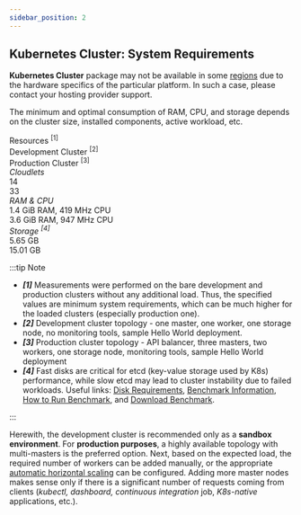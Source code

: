 ```yaml
---
sidebar_position: 2
---
```


## Kubernetes Cluster: System Requirements

**Kubernetes Cluster** package may not be available in some [regions](1) due to the hardware specifics of the particular platform. In such a case, please contact your hosting provider support.

The minimum and optimal consumption of RAM, CPU, and storage depends on the cluster size, installed components, active workload, etc.

<div style={{
        width: '100%',
        margin: '0 0 5rem 0',
        borderRadius: '7px',
        overflow: 'hidden',
    }} >
    <div>
        <div style={{
            width: '100%',
            height: 'auto',
            border: '1px solid var(--ifm-toc-border-color)',
            display: 'grid', 
            fontWeight: '500',
            color: 'var(--table-color-primary)',
            background: 'var(--table-bg-primary-t2)', 
            gridTemplateColumns: '0.7fr 1fr 1fr',
            overflow: 'hidden',
        }}>
            <div style={{
                display: 'flex', 
                alignItems: 'center', 
                justifyContent: 'center',
                padding: '20px',
                borderRight: '1px solid var(--ifm-toc-border-color)',
            }}>
                Resources <sup>[1]</sup>
            </div>
            <div style={{
                display: 'flex', 
                alignItems: 'center', 
                justifyContent: 'center',
                padding: '20px',
                borderRight: '1px solid var(--ifm-toc-border-color)',
            }}>
               Development Cluster <sup>[2]</sup>
            </div>
            <div style={{
                display: 'flex', 
                alignItems: 'center', 
                justifyContent: 'center',
                padding: '20px',
                borderRight: '1px solid var(--ifm-toc-border-color)',
            }}>
               Production Cluster <sup>[3]</sup>
            </div> 
        </div>
        <div style={{
            width: '100%',
            height: 'auto',
            border: '1px solid var(--ifm-toc-border-color)',
            display: 'grid', 
            gridTemplateColumns: '1fr 2fr 1fr',
            fontWeight: '400',
        }}>
            <div style={{
                padding: '20px',
                borderRight: '1px solid var(--ifm-toc-border-color)',
                background: 'var(--table-bg-primary-t1)',
                display: 'flex', 
                alignItems: 'center', 
                justifyContent: 'flex-start',
                wordBreak: 'break-all',
                padding: '20px',
            }}>
                <i>Cloudlets</i>
            </div>
            <div style={{
                padding: '20px',
                wordBreak: 'break-all'
            }}>14
            </div>
            <div style={{
                wordBreak: 'break-all',
                 padding: '20px',
            }}>33
            </div>
        </div> 
        <div style={{
            width: '100%',
            height: 'auto',
            border: '1px solid var(--ifm-toc-border-color)',
            display: 'grid', 
            gridTemplateColumns: '1fr 2fr 1fr',
            fontWeight: '400',
        }}>
            <div style={{
                padding: '20px',
                borderRight: '1px solid var(--ifm-toc-border-color)',
                background: 'var(--table-bg-primary-t1)',
                display: 'flex', 
                alignItems: 'center', 
                justifyContent: 'flex-start',
                wordBreak: 'break-all',
                padding: '20px',
            }}>
                <i>RAM & CPU</i>
            </div>
            <div style={{
                padding: '20px',
                wordBreak: 'break-all'
            }}>1.4 GiB RAM, 419 MHz CPU
            </div>
            <div style={{
                wordBreak: 'break-all',
                 padding: '20px',
            }}>3.6 GiB RAM, 947 MHz CPU
            </div>
        </div> 
        <div style={{
            width: '100%',
            height: 'auto',
            border: '1px solid var(--ifm-toc-border-color)',
            display: 'grid', 
            gridTemplateColumns: '1fr 2fr 1fr',
            fontWeight: '400',
        }}>
            <div style={{
                padding: '20px',
                borderRight: '1px solid var(--ifm-toc-border-color)',
                background: 'var(--table-bg-primary-t1)',
                display: 'flex', 
                alignItems: 'center', 
                justifyContent: 'flex-start',
                wordBreak: 'break-all',
                padding: '20px',
            }}>
                <i>Storage <sup>[4]</sup></i>
            </div>
            <div style={{
                padding: '20px',
                wordBreak: 'break-all'
            }}>5.65 GB
            </div>
            <div style={{
                wordBreak: 'break-all',
                 padding: '20px',
            }}>15.01 GB
            </div>
        </div> 
    </div> 
</div>

:::tip Note

- **_[1]_** Measurements were performed on the bare development and production clusters without any additional load. Thus, the specified values are minimum system requirements, which can be much higher for the loaded clusters (especially production one).
- **_[2]_** Development cluster topology - one master, one worker, one storage node, no monitoring tools, sample Hello World deployment.
- **_[3]_** Production cluster topology - API balancer, three masters, two workers, one storage node, monitoring tools, sample Hello World deployment
- **_[4]_** Fast disks are critical for etcd (key-value storage used by K8s) performance, while slow etcd may lead to cluster instability due to failed workloads. Useful links: [Disk Requirements](1), [Benchmark Information](1), [How to Run Benchmark](1), and [Download Benchmark](1).

:::

Herewith, the development cluster is recommended only as a **sandbox environment**. For **production purposes**, a highly available topology with multi-masters is the preferred option. Next, based on the expected load, the required number of workers can be added manually, or the appropriate [automatic horizontal scaling](1) can be configured. Adding more master nodes makes sense only if there is a significant number of requests coming from clients (_kubectl, dashboard, continuous integration_ job, _K8s-native_ applications, etc.).

